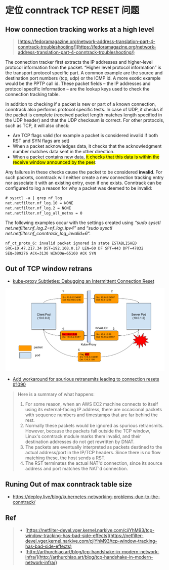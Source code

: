 # 定位 conntrack TCP RESET 问题

## How connection tracking works at a high level

> [https://fedoramagazine.org/network-address-translation-part-4-conntrack-troubleshooting/](https://fedoramagazine.org/network-address-translation-part-4-conntrack-troubleshooting/)



The connection tracker first extracts the IP addresses and higher-level protocol information from the packet. “Higher level protocol information” is the transport protocol specific part. A common example are the source and destination port numbers (tcp, udp) or the ICMP id. A more exotic example would be the PPTP call id. These packet fields – the IP addresses and protocol specific information – are the lookup keys used to check the connection tracking table.

In addition to checking if a packet is new or part of a known connection, conntrack also performs protocol specific tests. In case of UDP, it checks if the packet is complete (received packet length matches length specified in the UDP header) and that the UDP checksum is correct. For other protocols, such as TCP, it will also check:

- Are TCP flags valid (for example a packet is considered invalid if both RST and SYN flags are set)
- When a packet acknowledges data, it checks that the acknowledgment number matches data sent in the other direction.
- When a packet contains new data, <mark>it checks that this data is within the receive window announced by the peer</mark>.

Any failures in these checks cause the packet to be considered **invalid**. For such packets, conntrack will neither create a new connection tracking entry nor associate it with an existing entry, even if one exists. Conntrack can be configured to log a reason for why a packet was deemed to be invalid:

```
# sysctl -a | grep nf_log
net.netfilter.nf_log.10 = NONE
net.netfilter.nf_log.2 = NONE
net.netfilter.nf_log_all_netns = 0
```



The following examples occur with the settings created using *“sudo sysctl net.netfilter.nf_log.2=nf_log_ipv4”* and “*sudo sysctl net.netfilter.nf_conntrack_log_invalid=6*“.

```
nf_ct_proto_6: invalid packet ignored in state ESTABLISHED SRC=10.47.217.34 DST=192.168.0.17 LEN=60 DF SPT=443 DPT=47832 SEQ=389276 ACK=3130 WINDOW=65160 ACK SYN
```



## Out of TCP window retrans

*  [kube-proxy Subtleties: Debugging an Intermittent Connection Reset](https://kubernetes.io/blog/2019/03/29/kube-proxy-subtleties-debugging-an-intermittent-connection-reset/)

![Connection reset packet flow](conntrack-tcp-reset.assets/connection-reset-packet-flow.png)

* [Add workaround for spurious retransmits leading to connection resets #1090](https://github.com/moby/libnetwork/issues/1090)

> Here is a summary of what happens:
>
> 1. For some reason, when an AWS EC2 machine connects to itself using its external-facing IP address, there are occasional packets with sequence numbers and timestamps that are far behind the rest.
> 2. Normally these packets would be ignored as spurious retransmits. However, because the packets fall outside the TCP window, Linux's conntrack module marks them invalid, and their destination addresses do not get rewritten by DNAT.
> 3. The packets are eventually interpreted as packets destined to the actual address/port in the IP/TCP headers. Since there is no flow matching these, the host sends a RST.
> 4. The RST terminates the actual NAT'd connection, since its source address and port matches the NAT'd connection.





## Runing Out of max conntrack table size



-  https://deploy.live/blog/kubernetes-networking-problems-due-to-the-conntrack/



## Ref

> - [https://netfilter-devel.vger.kernel.narkive.com/cjiYhM93/tcp-window-tracking-has-bad-side-effects](https://netfilter-devel.vger.kernel.narkive.com/cjiYhM93/tcp-window-tracking-has-bad-side-effects)
> - [http://arthurchiao.art/blog/tcp-handshake-in-modern-network-infra/](http://arthurchiao.art/blog/tcp-handshake-in-modern-network-infra/)
> 



